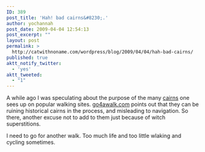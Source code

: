 ```yaml
---
ID: 389
post_title: 'Hah! bad cairns&#8230;.'
author: yochannah
post_date: 2009-04-04 12:54:13
post_excerpt: ""
layout: post
permalink: >
  http://catwithnoname.com/wordpress/blog/2009/04/04/hah-bad-cairns/
published: true
aktt_notify_twitter:
  - 'yes'
aktt_tweeted:
  - "1"
---
```

A while ago I was speculating about the purpose of the many <a href="http://catwithnoname.com/wordpress/?p=258">cairns</a> one sees up on popular walking sites. <a href="http://www.go4awalk.com/news/154_cairns.php">go4awalk.com</a> points out that they can be ruining historical cairns in the process, and misleading to navigation. So there, another excuse not to add to them just because of witch superstitions. 

I need to go for another walk. Too much life and too little wlaking and cycling sometimes.